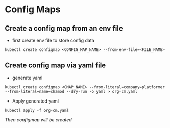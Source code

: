 # Config Maps

## Create a config map from an env file

* first create env file to store config data

```
kubectl create configmap <CONFIG_MAP_NAME> --from-env-file=<FILE_NAME>
```

## Create config map via yaml file
* generate yaml
```
kubectl create configmap <CMAP_NAME> --from-literal=company=platformer --from-literal=name=chamod --dry-run -o yaml > org-cm.yaml
```

* Apply generated yaml
```
kubectl apply -f org-cm.yaml
```

_Then configmap will be created_